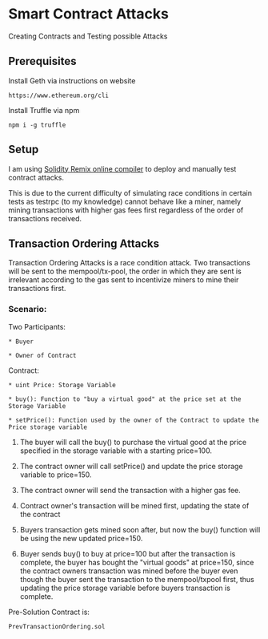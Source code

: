 # Smart Contract Attacks

Creating Contracts and Testing possible Attacks

## Prerequisites

Install Geth via instructions on website

```
https://www.ethereum.org/cli
```

Install Truffle via npm

```
npm i -g truffle
```

## Setup

I am using [Solidity Remix online compiler](https://remix.ethereum.org) to deploy and manually test contract attacks.

This is due to the current difficulty of simulating race conditions in certain tests as testrpc (to my knowledge) cannot behave like a miner, namely mining transactions with higher gas fees first regardless of the order of transactions received.

## Transaction Ordering Attacks

Transaction Ordering Attacks is a race condition attack. Two transactions will be sent to the mempool/tx-pool, the order in which they are sent is irrelevant according to the gas sent to incentivize miners to mine their transactions first.

### Scenario:
Two Participants:

    * Buyer 

    * Owner of Contract

Contract:

    * uint Price: Storage Variable

    * buy(): Function to "buy a virtual good" at the price set at the Storage Variable

    * setPrice(): Function used by the owner of the Contract to update the Price storage variable

1. The buyer will call the buy() to purchase the virtual good at the price specified in the storage variable with a starting price=100.

2. The contract owner will call setPrice() and update the price storage variable to price=150.

3. The contract owner will send the transaction with a higher gas fee.

4. Contract owner's transaction will be mined first, updating the state of the contract

5. Buyers transaction gets mined soon after, but now the buy() function will be using the new updated price=150.

6. Buyer sends buy() to buy at price=100 but after the transaction is complete, the buyer has bought the "virtual goods" at price=150, since the contract owners transaction was mined before the buyer even though the buyer sent the transaction to the mempool/txpool first, thus updating the price storage variable before buyers transaction is complete.

Pre-Solution Contract is:
```
PrevTransactionOrdering.sol
```


